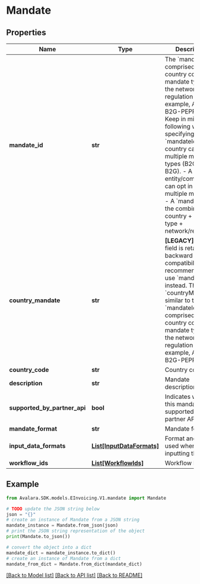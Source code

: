 # Mandate


## Properties

Name | Type | Description | Notes
------------ | ------------- | ------------- | -------------
**mandate_id** | **str** | The &#x60;mandateId&#x60; is comprised of the country code, mandate type, and the network or regulation type (for example, AU-B2G-PEPPOL). Keep in mind the following when specifying a &#x60;mandateId&#x60;. - A country can have multiple mandate types (B2C, B2B, B2G). - A entity/company can opt in for multiple mandates. - A &#x60;mandateId&#x60; is the combination of country + mandate type + network/regulation. | [optional] 
**country_mandate** | **str** | **[LEGACY]** This field is retained for backward compatibility. It is recommended to use &#x60;mandateId&#x60; instead. The &#x60;countryMandate&#x60; similar to the &#x60;mandateId&#x60; is comprised of the country code, mandate type, and the network or regulation type (for example, AU-B2G-PEPPOL).  | [optional] 
**country_code** | **str** | Country code | [optional] 
**description** | **str** | Mandate description | [optional] 
**supported_by_partner_api** | **bool** | Indicates whether this mandate supported by the partner API | [optional] 
**mandate_format** | **str** | Mandate format | [optional] 
**input_data_formats** | [**List[InputDataFormats]**](InputDataFormats.md) | Format and version used when inputting the data | [optional] 
**workflow_ids** | [**List[WorkflowIds]**](WorkflowIds.md) | Workflow ID list | [optional] 

## Example

```python
from Avalara.SDK.models.EInvoicing.V1.mandate import Mandate

# TODO update the JSON string below
json = "{}"
# create an instance of Mandate from a JSON string
mandate_instance = Mandate.from_json(json)
# print the JSON string representation of the object
print(Mandate.to_json())

# convert the object into a dict
mandate_dict = mandate_instance.to_dict()
# create an instance of Mandate from a dict
mandate_from_dict = Mandate.from_dict(mandate_dict)
```
[[Back to Model list]](../README.md#documentation-for-models) [[Back to API list]](../README.md#documentation-for-api-endpoints) [[Back to README]](../README.md)


